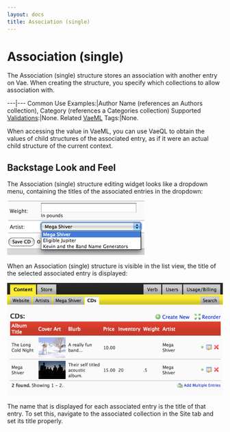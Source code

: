 ```yaml
---
layout: docs
title: Association (single)
---
```


# Association (single)

The Association (single) structure stores an association with another
entry on Vae. When creating the structure, you specify which collections
to allow association with.

---|---
Common Use Examples:|Author Name (references an Authors collection), Category (references a Categories collection)
Supported [Validations](/validations/):|None.
Related [VaeML](/vaeml/) Tags:|None.

When accessing the value in VaeML, you can use VaeQL to obtain the
values of child structures of the associated entry, as if it were an
actual child structure of the current context.

## Backstage Look and Feel

The Association (single) structure editing widget looks like a dropdown
menu, containing the titles of the associated entries in the dropdown:

![](/images/screenshots/content_management/association_structure_single.png)

When an Association (single) structure is visible in the list view, the
title of the selected associated entry is displayed:

![](/images/screenshots/content_management/association_structure_single_listview.png)

The name that is displayed for each associated entry is the title of
that entry. To set this, navigate to the associated collection in the
Site tab and set its title properly.
